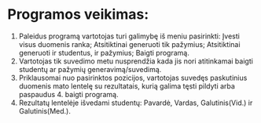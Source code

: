 # Programos veikimas:
1. Paleidus programą vartotojas turi galimybę iš meniu pasirinkti: Įvesti visus duomenis ranka; Atsitiktinai generuoti tik pažymius; Atsitiktinai generuoti ir studentus, ir pažymius; Baigti programą.
2. Vartotojas tik suvedimo metu nusprendžia kada jis nori atitinkamai baigti studentų ar pažymių generavimą/suvedimą.
3. Priklausomai nuo pasirinktos pozicijos, vartotojas suvedęs paskutinius duomenis mato lentelę su rezultatais, kurią galima tęsti pildyti arba paspaudus 4. baigti programą.
4. Rezultatų lentelėje išvedami studentų: Pavardė, Vardas, Galutinis(Vid.) ir Galutinis(Med.).
